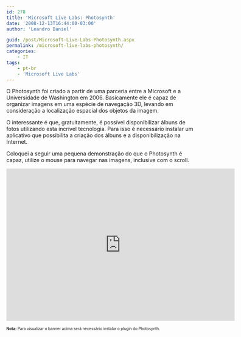 ```yaml
---
id: 278
title: 'Microsoft Live Labs: Photosynth'
date: '2008-12-13T16:44:00-03:00'
author: 'Leandro Daniel'

guid: /post/Microsoft-Live-Labs-Photosynth.aspx
permalink: /microsoft-live-labs-photosynth/
categories:
    - IT
tags:
    - pt-br
    - 'Microsoft Live Labs'
---
```


O Photosynth foi criado a partir de uma parceria entre a Microsoft e a Universidade de Washington em 2006. Basicamente ele é capaz de organizar imagens em uma espécie de navegação 3D, levando em consideração a localização espacial dos objetos da imagem.

O interessante é que, gratuitamente, é possível disponibilizar álbuns de fotos utilizando esta incrível tecnologia. Para isso é necessário instalar um aplicativo que possibilita a criação dos álbuns e a disponibilização na Internet.

Coloquei a seguir uma pequena demonstração do que o Photosynth é capaz, utilize o mouse para navegar nas imagens, inclusive com o scroll.

<iframe frameborder="0" height="400" loading="lazy" src="http://photosynth.net/embed.aspx?cid=CF66E35C-524B-46E4-B6BA-2FED8E55538F" width="600"></iframe>

<font size="1">**Nota:** Para visualizar o banner acima será necessário instalar o plugin do Photosynth.</font>
